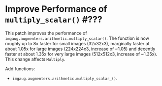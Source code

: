 # Improve Performance of `multiply_scalar()` #???

This patch improves the performance of
`imgaug.augmenters.arithmetic.multiply_scalar()`. The function
is now roughly up to 8x faster for small images (32x32x3),
marginally faster at about 1.05x for large images (224x224x3,
increase of ~1.05) and decently faster at about 1.35x for very
large images (512x512x3, increase of ~1.35x).
This change affects `Multiply`.

Add functions:
* `imgaug.augmenters.arithmetic.multiply_scalar_()`.
